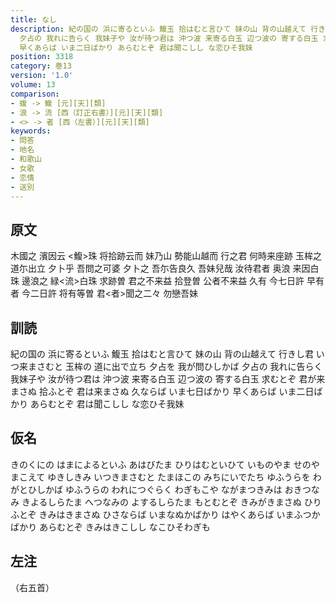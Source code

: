 ```yaml
---
title: なし
description: 紀の国の 浜に寄るといふ 鰒玉 拾はむと言ひて 妹の山 背の山越えて 行きし君 いつ来まさむと 玉桙の 道に出で立ち 夕占を 我が問ひしかば
  夕占の 我れに告らく 我妹子や 汝が待つ君は 沖つ波 来寄る白玉 辺つ波の 寄する白玉 求むとぞ 君が来まさぬ 拾ふとぞ 君は来まさぬ 久ならば いま七日ばかり
  早くあらば いま二日ばかり あらむとぞ 君は聞こしし な恋ひそ我妹
position: 3318
category: 巻13
version: '1.0'
volume: 13
comparison:
- 蝮 -> 鰒 [元][天][類]
- 浪 -> 流 [西（訂正右書）][元][天][類]
- <> -> 者 [西（左書）][元][天][類]
keywords:
- 問答
- 地名
- 和歌山
- 女歌
- 恋情
- 送別
---
```


## 原文

木國之 濱因云 <鰒>珠 将拾跡云而 妹乃山 勢能山越而 行之君 何時来座跡 玉桙之 道尓出立 夕卜乎 吾問之可婆 夕卜之 吾尓告良久 吾妹兒哉 汝待君者 奥浪 来因白珠 邊浪之 緑<流>白珠 求跡曽 君之不来益 拾登曽 公者不来益 久有 今七日許 早有者 今二日許 将有等曽 君<者>聞之二々 勿戀吾妹

## 訓読

紀の国の 浜に寄るといふ 鰒玉 拾はむと言ひて 妹の山 背の山越えて 行きし君 いつ来まさむと 玉桙の 道に出で立ち 夕占を 我が問ひしかば 夕占の 我れに告らく 我妹子や 汝が待つ君は 沖つ波 来寄る白玉 辺つ波の 寄する白玉 求むとぞ 君が来まさぬ 拾ふとぞ 君は来まさぬ 久ならば いま七日ばかり 早くあらば いま二日ばかり あらむとぞ 君は聞こしし な恋ひそ我妹

## 仮名

きのくにの はまによるといふ あはびたま ひりはむといひて いものやま せのやまこえて ゆきしきみ いつきまさむと たまほこの みちにいでたち ゆふうらを わがとひしかば ゆふうらの われにつぐらく わぎもこや ながまつきみは おきつなみ きよるしらたま へつなみの よするしらたま もとむとぞ きみがきまさぬ ひりふとぞ きみはきまさぬ ひさならば いまなぬかばかり はやくあらば いまふつかばかり あらむとぞ きみはきこしし なこひそわぎも

## 左注

（右五首）
